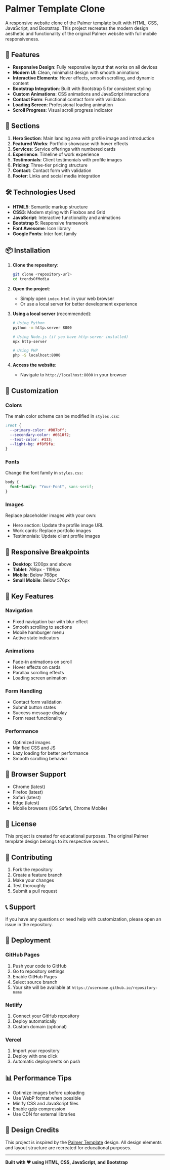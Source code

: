 # Palmer Template Clone

A responsive website clone of the Palmer template built with HTML, CSS, JavaScript, and Bootstrap. This project recreates the modern design aesthetic and functionality of the original Palmer website with full mobile responsiveness.

## 🚀 Features

- **Responsive Design**: Fully responsive layout that works on all devices
- **Modern UI**: Clean, minimalist design with smooth animations
- **Interactive Elements**: Hover effects, smooth scrolling, and dynamic content
- **Bootstrap Integration**: Built with Bootstrap 5 for consistent styling
- **Custom Animations**: CSS animations and JavaScript interactions
- **Contact Form**: Functional contact form with validation
- **Loading Screen**: Professional loading animation
- **Scroll Progress**: Visual scroll progress indicator

## 📱 Sections

1. **Hero Section**: Main landing area with profile image and introduction
2. **Featured Works**: Portfolio showcase with hover effects
3. **Services**: Service offerings with numbered cards
4. **Experience**: Timeline of work experience
5. **Testimonials**: Client testimonials with profile images
6. **Pricing**: Three-tier pricing structure
7. **Contact**: Contact form with validation
8. **Footer**: Links and social media integration

## 🛠️ Technologies Used

- **HTML5**: Semantic markup structure
- **CSS3**: Modern styling with Flexbox and Grid
- **JavaScript**: Interactive functionality and animations
- **Bootstrap 5**: Responsive framework
- **Font Awesome**: Icon library
- **Google Fonts**: Inter font family

## 📦 Installation

1. **Clone the repository**:

   ```bash
   git clone <repository-url>
   cd trendsOfMedia
   ```

2. **Open the project**:

   - Simply open `index.html` in your web browser
   - Or use a local server for better development experience

3. **Using a local server** (recommended):

   ```bash
   # Using Python
   python -m http.server 8000

   # Using Node.js (if you have http-server installed)
   npx http-server

   # Using PHP
   php -S localhost:8000
   ```

4. **Access the website**:
   - Navigate to `http://localhost:8000` in your browser

## 🎨 Customization

### Colors

The main color scheme can be modified in `styles.css`:

```css
:root {
  --primary-color: #007bff;
  --secondary-color: #6610f2;
  --text-color: #333;
  --light-bg: #f8f9fa;
}
```

### Fonts

Change the font family in `styles.css`:

```css
body {
  font-family: "Your-Font", sans-serif;
}
```

### Images

Replace placeholder images with your own:

- Hero section: Update the profile image URL
- Work cards: Replace portfolio images
- Testimonials: Update client profile images

## 📱 Responsive Breakpoints

- **Desktop**: 1200px and above
- **Tablet**: 768px - 1199px
- **Mobile**: Below 768px
- **Small Mobile**: Below 576px

## 🎯 Key Features

### Navigation

- Fixed navigation bar with blur effect
- Smooth scrolling to sections
- Mobile hamburger menu
- Active state indicators

### Animations

- Fade-in animations on scroll
- Hover effects on cards
- Parallax scrolling effects
- Loading screen animation

### Form Handling

- Contact form validation
- Submit button states
- Success message display
- Form reset functionality

### Performance

- Optimized images
- Minified CSS and JS
- Lazy loading for better performance
- Smooth scrolling behavior

## 🔧 Browser Support

- Chrome (latest)
- Firefox (latest)
- Safari (latest)
- Edge (latest)
- Mobile browsers (iOS Safari, Chrome Mobile)

## 📄 License

This project is created for educational purposes. The original Palmer template design belongs to its respective owners.

## 🤝 Contributing

1. Fork the repository
2. Create a feature branch
3. Make your changes
4. Test thoroughly
5. Submit a pull request

## 📞 Support

If you have any questions or need help with customization, please open an issue in the repository.

## 🚀 Deployment

### GitHub Pages

1. Push your code to GitHub
2. Go to repository settings
3. Enable GitHub Pages
4. Select source branch
5. Your site will be available at `https://username.github.io/repository-name`

### Netlify

1. Connect your GitHub repository
2. Deploy automatically
3. Custom domain (optional)

### Vercel

1. Import your repository
2. Deploy with one click
3. Automatic deployments on push

## 📊 Performance Tips

- Optimize images before uploading
- Use WebP format when possible
- Minify CSS and JavaScript files
- Enable gzip compression
- Use CDN for external libraries

## 🎨 Design Credits

This project is inspired by the [Palmer Template](https://palmer-template.framer.website/) design. All design elements and layout structure are recreated for educational purposes.

---

**Built with ❤️ using HTML, CSS, JavaScript, and Bootstrap**
